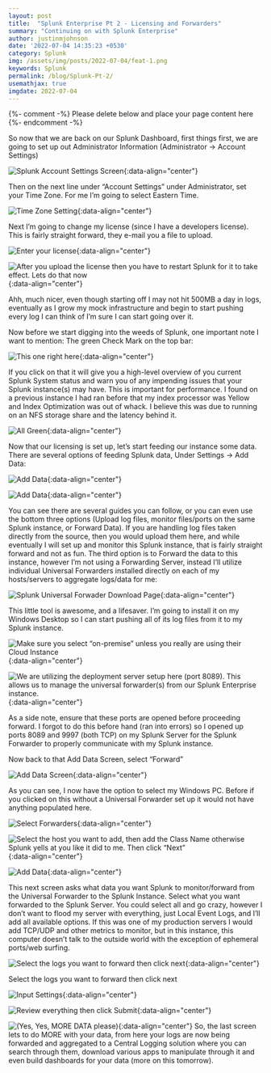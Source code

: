 ```yaml
---
layout: post
title:  "Splunk Enterprise Pt 2 - Licensing and Forwarders"
summary: "Continuing on with Splunk Enterprise"
author: justinmjohnson
date: '2022-07-04 14:35:23 +0530'
category: Splunk
img: /assets/img/posts/2022-07-04/feat-1.png
keywords: Splunk
permalink: /blog/Splunk-Pt-2/
usemathjax: true
imgdate: 2022-07-04
---
```


{%- comment -%} Please delete below and place your page content here {%- endcomment -%}

So now that we are back on our Splunk Dashboard, first things first, we are going to set up out Administrator Information (Administrator -> Account Settings)

![Splunk Account Settings Screen](/assets/img/posts/{{page.imgdate}}/2.png){:data-align="center"}

Then on the next line under “Account Settings” under Administrator, set your Time Zone. For me I’m going to select Eastern Time.

![Time Zone Setting](/assets/img/posts/{{page.imgdate}}/3.png){:data-align="center"}

Next I’m going to change my license (since I have a developers license). This is fairly straight forward, they e-mail you a file to upload.

![Enter your license](/assets/img/posts/{{page.imgdate}}/4.png){:data-align="center"}

![After you upload the license then you have to restart Splunk for it to take effect. Lets do that now](/assets/img/posts/{{page.imgdate}}/5.png){:data-align="center"}

Ahh, much nicer, even though starting off I may not hit 500MB a day in logs, eventually as I grow my mock infrastructure and begin to start pushing every log I can think of I’m sure I can start going over it.

Now before we start digging into the weeds of Splunk, one important note I want to mention: The green Check Mark on the top bar:

![This one right here](/assets/img/posts/{{page.imgdate}}/6.png){:data-align="center"}

If you click on that it will give you a high-level overview of you current Splunk System status and warn you of any impending issues that your Splunk instance(s) may have. This is important for performance. I found on a previous instance I had ran before that my index processor was Yellow and Index Optimization was out of whack. I believe this was due to running on an NFS storage share and the latency behind it.

![All Green](/assets/img/posts/{{page.imgdate}}/7.png){:data-align="center"}

Now that our licensing is set up, let’s start feeding our instance some data. There are several options of feeding Splunk data, Under Settings -> Add Data:

![Add Data](/assets/img/posts/{{page.imgdate}}/8.png){:data-align="center"}

![Add Data](/assets/img/posts/{{page.imgdate}}/9.png){:data-align="center"}

You can see there are several guides you can follow, or you can even use the bottom three options (Upload log files, monitor files/ports on the same Splunk instance, or Forward Data). If you are handling log files taken directly from the source, then you would upload them here, and while eventually I will set up and monitor this Splunk instance, that is fairly straight forward and not as fun. The third option is to Forward the data to this instance, however I’m not using a Forwarding Server, instead I’ll utilize individual Universal Forwarders installed directly on each of my hosts/servers to aggregate logs/data for me:

![Splunk Universal Forwader Download Page](/assets/img/posts/{{page.imgdate}}/10.png){:data-align="center"}

This little tool is awesome, and a lifesaver. I’m going to install it on my Windows Desktop so I can start pushing all of its log files from it to my Splunk instance.

![Make sure you select “on-premise” unless you really are using their Cloud Instance](/assets/img/posts/{{page.imgdate}}/11.png){:data-align="center"}

![We are utilizing the deployment server setup here (port 8089). This allows us to manage the universal forwarder(s) from our Splunk Enterprise instance.](/assets/img/posts/{{page.imgdate}}/12.png){:data-align="center"}


As a side note, ensure that these ports are opened before proceeding forward. I forgot to do this before hand (ran into errors) so I opened up ports 8089 and 9997 (both TCP) on my Splunk Server for the Splunk Forwarder to properly communicate with my Splunk instance.

Now back to that Add Data Screen, select “Forward”

![Add Data Screen](/assets/img/posts/{{page.imgdate}}/13.png){:data-align="center"}

As you can see, I now have the option to select my Windows PC. Before if you clicked on this without a Universal Forwarder set up it would not have anything populated here.

![Select Forwarders](/assets/img/posts/{{page.imgdate}}/14.png){:data-align="center"}

![Select the host you want to add, then add the Class Name otherwise Splunk yells at you like it did to me. Then click “Next”](/assets/img/posts/{{page.imgdate}}/15.png){:data-align="center"}

![Add Data](/assets/img/posts/{{page.imgdate}}/16.png){:data-align="center"}

This next screen asks what data you want Splunk to monitor/forward from the Universal Forwarder to the Splunk Instance. Select what you want forwarded to the Splunk Server. You could select all and go crazy, however I don’t want to flood my server with everything, just Local Event Logs, and I’ll add all available options. If this was one of my production servers I would add TCP/UDP and other metrics to monitor, but in this instance, this computer doesn’t talk to the outside world with the exception of ephemeral ports/web surfing.

![Select the logs you want to forward then click next](/assets/img/posts/{{page.imgdate}}/17.png){:data-align="center"}

Select the logs you want to forward then click next

![Input Settings](/assets/img/posts/{{page.imgdate}}/18.png){:data-align="center"}

![Review everything then click Submit](/assets/img/posts/{{page.imgdate}}/19.png){:data-align="center"}

![(Yes, Yes, MORE DATA please)](/assets/img/posts/{{page.imgdate}}/20.png){:data-align="center"}
So, the last screen lets to do MORE with your data, from here your logs are now being forwarded and aggregated to a Central Logging solution where you can search through them, download various apps to manipulate through it and even build dashboards for your data (more on this tomorrow).
